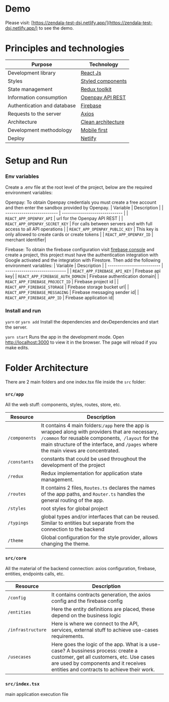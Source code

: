 # Demo

Please visit: [https://zendala-test-dsj.netlify.app/](https://zendala-test-dsj.netlify.app/) to see the demo.

# Principles and technologies

| Purpose                     | Technology                                                                                                                 |
| --------------------------- | -------------------------------------------------------------------------------------------------------------------------- |
| Development library         | [React Js](https://es.reactjs.org/)                                                                                        |
| Styles                      | [Styled components](https://styled-components.com/)                                                                        |
| State management            | [Redux toolkit](https://redux-toolkit.js.org/)                                                                             |
| Information consumption     | [Openpay API REST](https://www.openpay.mx/docs/api/?shell#introducci-n)                                                    |
| Authentication and database | [Firebase](https://console.firebase.google.com/u/0/)                                                                       |
| Requests to the server      | [Axios](https://github.com/axios/axios)                                                                                    |
| Architecture                | [Clean architecture](https://medium.com/@janithl/on-doing-clean-architecture-in-react-applications-666d568362e)            |
| Development methodology     | [Mobile first](https://medium.com/@Vincentxia77/what-is-mobile-first-design-why-its-important-how-to-make-it-7d3cf2e29d00) |
| Deploy                      | [Netlify](https://www.netlify.com/)                                                                                        |

# Setup and Run

### Env variables

Create a .env file at the root level of the project, below are the required environment variables:

Openpay: To obtain Openpay credentials you must create a free account and then enter the sandbox provided by Openpay.
| Variable | Description |
| -------------------------- | ------------------------------ |
| `REACT_APP_OPENPAY_API` | url for the Openpay API REST |
| `REACT_APP_OPENPAY_SECRET_KEY` | For calls between servers and with full access to all API operations |
| `REACT_APP_OPENPAY_PUBLIC_KEY` | This key is only allowed to create cards or create tokens |
| `REACT_APP_OPENPAY_ID` | merchant identifier|

Firebase: To obtain the firebase configuration visit [firebase console](https://console.firebase.google.com/u/0/) and create a project, this project must have the authentication integration with Google activated and the integration with Firestore. Then add the following environment variables:
| Variable | Description |
| -------------------------- | ------------------------------ |
| `REACT_APP_FIREBASE_API_KEY` | Firebase api key|
| `REACT_APP_FIREBASE_AUTH_DOMAIN` | Firebase authentication domain|
| `REACT_APP_FIREBASE_PROJECT_ID` | Firebase project id |
| `REACT_APP_FIREBASE_STORAGE` | Firebase storage bucket url|
| `REACT_APP_FIREBASE_MESSAGING` | Firebase messaging sender id|
| `REACT_APP_FIREBASE_APP_ID` | Firebase application id|

### Install and run

`yarn` or `yarn add`
Install the dependencies and devDependencies and start the server.

`yarn start`
Runs the app in the development mode. Open [http://localhost:3000](http://localhost:3000) to view it in the browser.
The page will reload if you make edits.

# Folder Architecture

There are 2 main folders and one index.tsx file inside the `src` folder:

### `src/app`

All the web stuff: components, styles, routes, store, etc.

| Resource      | Description                                                                                                                                                                                                                                  |
| ------------- | -------------------------------------------------------------------------------------------------------------------------------------------------------------------------------------------------------------------------------------------- |
| `/components` | It contains 4 main folders:`/app` here the app is wrapped along with providers that are necessary, `/common` for reusable components,` /layout` for the main structure of the interface, and `/pages` where the main views are concentrated. |
| `/constants`  | constants that could be used throughout the development of the project                                                                                                                                                                       |
| `/redux`      | Redux implementation for application state management.                                                                                                                                                                                       |
| `/routes`     | It contains 2 files, `Routes.ts` declares the names of the app paths, and `Router.ts` handles the general routing of the app.                                                                                                                |
| `/styles`     | root styles for global project                                                                                                                                                                                                               |
| `/typings`    | global types and/or interfaces that can be reused. Similar to entities but separate from the connection to the backend                                                                                                                       |
| `/theme`      | Global configuration for the style provider, allows changing the theme.                                                                                                                                                                      |

### `src/core`

All the material of the backend connection: axios configuration, firebase, entities, endpoints calls, etc.

| Resource          | Description                                                                                                                                                                                                        |
| ----------------- | ------------------------------------------------------------------------------------------------------------------------------------------------------------------------------------------------------------------ |
| `/config`         | It contains contracts generation, the axios config and the firebase config                                                                                                                                         |
| `/entities`       | Here the entity definitions are placed, these depend on the business logic                                                                                                                                         |
| `/infrastructure` | Here is where we connect to the API, services, external stuff to achieve use-cases requirements.                                                                                                                   |
| `/usecases`       | Here goes the logic of the app. What is a use-case? A bussiness process: create a customer, get all customers, etc. Use cases are used by components and it receives entities and contracts to achieve their work. |

### `src/index.tsx`

main application execution file
